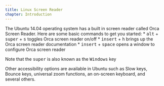 ```yaml
---
title: Linux Screen Reader
chapter: Introduction
---
```

The Ubuntu 14.04 operating system has a built in screen reader called Orca Screen Reader. Here are some basic commands to get you started:
	* <kbd>alt</kbd> + <kbd>super</kbd> + <kbd>s</kbd> toggles Orca screen reader on/off
	* <kbd>insert</kbd> + <kbd>h</kbd> brings up the Orca screen reader documentation
	* <kbd>insert</kbd> + <kbd>space</kbd> opens a window to configure Orca screen reader

Note that the <kbd>super</kbd> is also known as the <kbd>Windows</kbd> key

Other accessibility options are available in Ubuntu such as Slow keys, Bounce keys, universal zoom functions, an on-screen keyboard, and several others.
